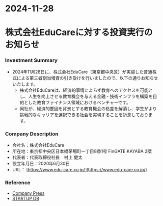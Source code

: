2024-11-28
===
# 株式会社EduCareに対する投資実行のお知らせ
### Investment Summary
* 2024年11月28日に、株式会社EduCare（東京都中央区）が実施した普通株式による第三者割当増資の引き受けを行いましたので、以下の通りお知らせいたします。
  * 株式会社EduCareは、経済的事情によらず教育へのアクセスを可能とし、人生を向上させる教育機会を与える金融・技術インフラを構築を目的とした教育ファイナンス領域におけるベンチャーです。
  * 同社が、経済的要因を背景とする教育機会の格差を解消し、学生がより挑戦的なキャリアを選択できる社会を実現することを祈念しております。

### Company Description
* 会社名：株式会社EduCare
* 所在地：東京都中央区日本橋茅場町一丁目8番1号 FinGATE KAYABA 2階
* 代表者：代表取締役社長　村上 健太
* 設立年月日：2020年6月30日
* URL： [https://www.edu-care.co.jp/](https://www.edu-care.co.jp/)

### Reference
* [Company Press](https://prtimes.jp/main/html/rd/p/000000003.000124404.html)
* [STARTUP DB](https://startup-db.com/companies/L6QnJMjURxgGeaAO)

